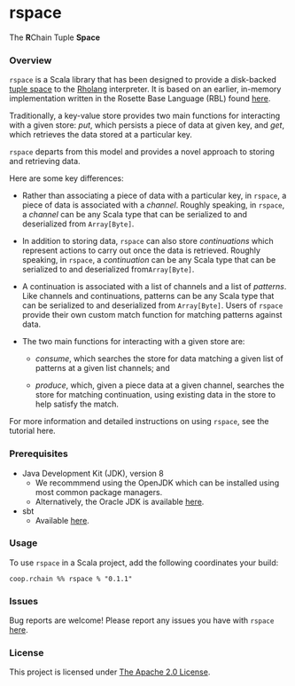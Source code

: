# rspace

The **R**Chain Tuple **Space**

### Overview

`rspace` is a Scala library that has been designed to provide a disk-backed [tuple space](https://en.wikipedia.org/wiki/Tuple_space) to the [Rholang](http://rchain-architecture.readthedocs.io/en/latest/contracts/contract-design.html#rholang-a-concurrent-language) interpreter.  It is based on an earlier, in-memory implementation written in the Rosette Base Language (RBL) found [here](https://github.com/rchain/rchain/blob/05e3969cc999853ab57fb8c792e732beb92948d3/rosette/rbl/rosette/namespace.rbl).

Traditionally, a key-value store provides two main functions for interacting with a given store: *put*, which persists a piece of data at given key, and *get*, which retrieves the data stored at a particular key.

`rspace` departs from this model and provides a novel approach to storing and retrieving data.

Here are some key differences:

* Rather than associating a piece of data with a particular key, in `rspace`, a piece of data is associated with a *channel*.  Roughly speaking, in `rspace`, a *channel* can be any Scala type that can be serialized to and deserialized from `Array[Byte]`.

* In addition to storing data, `rspace` can also store *continuations* which represent actions to carry out once the data is retrieved.  Roughly speaking, in `rspace`, a *continuation* can be any Scala type that can be serialized to and deserialized from`Array[Byte]`.

* A continuation is associated with a list of channels and a list of *patterns*.  Like channels and continuations, patterns can be any Scala type that can be serialized to and deserialized from `Array[Byte]`.  Users of `rspace` provide their own custom match function for matching patterns against data.

* The two main functions for interacting with a given store are:

  * *consume*, which searches the store for data matching a given list of patterns at a given list channels; and

  * *produce*, which, given a piece data at a given channel, searches the store for matching continuation, using existing data in the store to help satisfy the match.

For more information and detailed instructions on using `rspace`, see the tutorial here.

### Prerequisites

* Java Development Kit (JDK), version 8
  * We recommmend using the OpenJDK which can be installed using most common package managers.
  * Alternatively, the Oracle JDK is available [here](http://www.oracle.com/technetwork/java/javase/downloads/jdk8-downloads-2133151.html).
* sbt
  * Available [here](http://www.scala-sbt.org/download.html).

### Usage

To use `rspace` in a Scala project, add the following coordinates your build:

```
coop.rchain %% rspace % "0.1.1"
```

### Issues

Bug reports are welcome!  Please report any issues you have with `rspace` [here](https://rchain.atlassian.net/secure/CreateIssueDetails!init.jspa?pid=10105&issuetype=10103&versions=10005&assignee=henry&summary=issue+created%20via+link).

### License

This project is licensed under [The Apache 2.0 License](https://www.apache.org/licenses/LICENSE-2.0).


